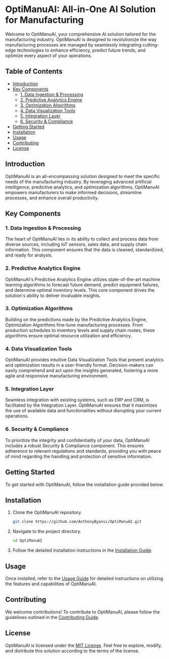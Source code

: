 # OptiManuAI: All-in-One AI Solution for Manufacturing

Welcome to OptiManuAI, your comprehensive AI solution tailored for the manufacturing industry. OptiManuAI is designed to revolutionize the way manufacturing processes are managed by seamlessly integrating cutting-edge technologies to enhance efficiency, predict future trends, and optimize every aspect of your operations.

## Table of Contents
- [Introduction](#introduction)
- [Key Components](#key-components)
  - [1. Data Ingestion & Processing](#data-ingestion--processing)
  - [2. Predictive Analytics Engine](#predictive-analytics-engine)
  - [3. Optimization Algorithms](#optimization-algorithms)
  - [4. Data Visualization Tools](#data-visualization-tools)
  - [5. Integration Layer](#integration-layer)
  - [6. Security & Compliance](#security--compliance)
- [Getting Started](#getting-started)
- [Installation](#installation)
- [Usage](#usage)
- [Contributing](#contributing)
- [License](#license)

## Introduction

OptiManuAI is an all-encompassing solution designed to meet the specific needs of the manufacturing industry. By leveraging advanced artificial intelligence, predictive analytics, and optimization algorithms, OptiManuAI empowers manufacturers to make informed decisions, streamline processes, and enhance overall productivity.

## Key Components

### 1. Data Ingestion & Processing

The heart of OptiManuAI lies in its ability to collect and process data from diverse sources, including IoT sensors, sales data, and supply chain information. This component ensures that the data is cleaned, standardized, and ready for analysis.

### 2. Predictive Analytics Engine

OptiManuAI's Predictive Analytics Engine utilizes state-of-the-art machine learning algorithms to forecast future demand, predict equipment failures, and determine optimal inventory levels. This core component drives the solution's ability to deliver invaluable insights.

### 3. Optimization Algorithms

Building on the predictions made by the Predictive Analytics Engine, Optimization Algorithms fine-tune manufacturing processes. From production schedules to inventory levels and supply chain routes, these algorithms ensure optimal resource utilization and efficiency.

### 4. Data Visualization Tools

OptiManuAI provides intuitive Data Visualization Tools that present analytics and optimization results in a user-friendly format. Decision-makers can easily comprehend and act upon the insights generated, fostering a more agile and responsive manufacturing environment.

### 5. Integration Layer

Seamless integration with existing systems, such as ERP and CRM, is facilitated by the Integration Layer. OptiManuAI ensures that it maximizes the use of available data and functionalities without disrupting your current operations.

### 6. Security & Compliance

To prioritize the integrity and confidentiality of your data, OptiManuAI includes a robust Security & Compliance component. This ensures adherence to relevant regulations and standards, providing you with peace of mind regarding the handling and protection of sensitive information.

## Getting Started

To get started with OptiManuAI, follow the installation guide provided below.

## Installation

1. Clone the OptiManuAI repository.
   ```bash
   git clone https://github.com/AnthonyByansi/OptiManuAI.git
   ```

2. Navigate to the project directory.
   ```bash
   cd OptiManuAI
   ```

3. Follow the detailed installation instructions in the [Installation Guide](./docs/installation.md).

## Usage

Once installed, refer to the [Usage Guide](./docs/usage.md) for detailed instructions on utilizing the features and capabilities of OptiManuAI.

## Contributing

We welcome contributions! To contribute to OptiManuAI, please follow the guidelines outlined in the [Contributing Guide](./CONTRIBUTING.md).

## License

OptiManuAI is licensed under the [MIT License](./LICENSE). Feel free to explore, modify, and distribute this solution according to the terms of the license.
